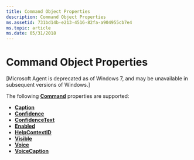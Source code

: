 ```yaml
---
title: Command Object Properties
description: Command Object Properties
ms.assetid: 731bd14b-e213-4516-82fa-a904955cb7e4
ms.topic: article
ms.date: 05/31/2018
---
```


# Command Object Properties

\[Microsoft Agent is deprecated as of Windows 7, and may be unavailable in subsequent versions of Windows.\]

The following [**Command**](the-command-object.md) properties are supported:

-   [**Caption**](caption-property.md)
-   [**Confidence**](confidence-property.md)
-   [**ConfidenceText**](confidencetext-property.md)
-   [**Enabled**](enabled-property-co.md)
-   [**HelpContextID**](helpcontextid-property-com.md)
-   [**Visible**](visible-property-cop.md)
-   [**Voice**](voice-property.md)
-   [**VoiceCaption**](voicecaption-property-c.md)

 

 




